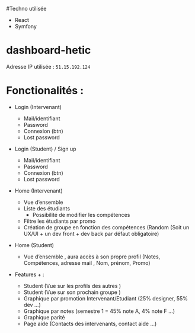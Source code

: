 #Techno utilisée 
- React
- Symfony

# dashboard-hetic

Adresse IP utilisée : `51.15.192.124`

# Fonctionalités :


- Login (Intervenant)
    - Mail/identifiant
    - Password 
    - Connexion (btn)
    - Lost password 

- Login (Student) / Sign up
    - Mail/identifiant
    - Password 
    - Connexion (btn)
    - Lost password 

- Home (Intervenant)
    - Vue d’ensemble
    - Liste des étudiants
        - Possibilité de modifier les compétences
    - Filtre les étudiants par promo 
    - Création de groupe en fonction des compétences (Random (Soit un UX/UI + un dev front  + dev back par défaut obligatoire)

- Home (Student)
    - Vue d’ensemble , aura accès à son propre profil (Notes, Compétences, adresse mail , Nom, prénom, Promo)

- Features + : 
    - Student (Vue sur les profils des autres )
    - Student (Vue sur son prochain groupe )
    - Graphique par promotion Intervenant/Etudiant (25% designer, 55% dev …)
    - Graphique par notes (semestre 1 = 45% note A, 4% note F …)
    - Graphique parité
    - Page aide (Contacts des intervenants, contact aide …)


